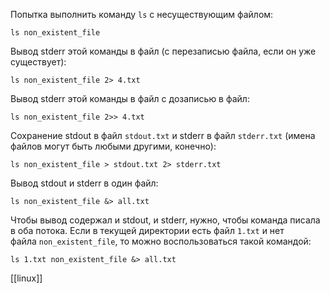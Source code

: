 Попытка выполнить команду `ls` с несуществующим файлом:

```
ls non_existent_file
```

Вывод stderr этой команды в файл (с перезаписью файла, если он уже существует):

```
ls non_existent_file 2> 4.txt
```

Вывод stderr этой команды в файл с дозаписью в файл:

```
ls non_existent_file 2>> 4.txt
```

Сохранение stdout в файл `stdout.txt` и stderr в файл `stderr.txt` (имена файлов могут быть любыми другими, конечно):

```
ls non_existent_file > stdout.txt 2> stderr.txt
```

Вывод stdout и stderr в один файл:

```
ls non_existent_file &> all.txt
```

Чтобы вывод содержал и stdout, и stderr, нужно, чтобы команда писала в оба потока. Если в текущей директории есть файл `1.txt` и нет файла `non_existent_file`, то можно воспользоваться такой командой:

```
ls 1.txt non_existent_file &> all.txt
```
[[linux]]
